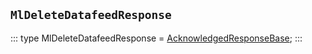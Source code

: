 ## `MlDeleteDatafeedResponse`
:::
type MlDeleteDatafeedResponse = [AcknowledgedResponseBase](./AcknowledgedResponseBase.md);
:::
